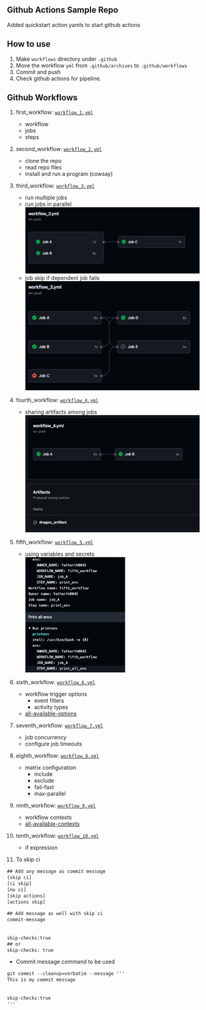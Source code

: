 ## Github Actions Sample Repo

Added quickstart action yamls to start github actions

## How to use
1. Make `workflows` directory under `.github`
2. Move the workflow `yml` from `.github/archives` to  `.github/workflows`
3. Commit and push
4. Check github actions for pipeline.

## Github Workflows

1. first_workflow: [`workflow_1.yml`](.github/archives/workflow_1.yml)
    - workflow
    - jobs
    - steps

2. second_workflow: [`workflow_2.yml`](.github/archives/workflow_2.yml)
    - clone the repo
    - read repo files
    - install and run a program (cowsay)

3. third_workflow: [`workflow_3.yml`](.github/archives/workflow_3.yml)
    - run multiple jobs
    - run jobs in parallel  
    ![jobs parallel and sequential](resources/image1.png)
    - job skip if dependent job fails  
    ![job skip](resources/image2.png)

4. fourth_workflow: [`workflow_4.yml`](.github/archives/workflow_4.yml)
    - sharing artifacts among jobs  
    ![storing artifact](resources/image3.png)

5. fifth_workflow: [`workflow_5.yml`](.github/archives/workflow_5.yml)
    - using variables and secrets  
    ![print envs](resources/image4.png)

6. sixth_workflow: [`workflow_6.yml`](.github/archives/workflow_6.yml)
    - workflow trigger options
        - event filters
        - activity types
    - [all-available-options](https://docs.github.com/en/actions/writing-workflows/choosing-when-your-workflow-runs/events-that-trigger-workflows)

7. seventh_workflow: [`workflow_7.yml`](.github/archives/workflow_7.yml)
    - job concurrency
    - configure job timeouts

8. eighth_workflow: [`workflow_8.yml`](.github/archives/workflow_8.yml)
    - matrix configuration
        - include
        - exclude
        - fail-fast
        - max-parallel

9. ninth_workflow: [`workflow_9.yml`](.github/archives/workflow_9.yml)
    - workflow contexts
    - [all-available-contexts](https://docs.github.com/en/enterprise-cloud@latest/actions/writing-workflows/choosing-what-your-workflow-does/accessing-contextual-information-about-workflow-runs)

10. tenth_workflow: [`workflow_10.yml`](.github/archives/workflow_10.yml)
    - if expression

11. To skip ci
```
## Add any message as commit message
[skip ci]
[ci skip]
[no ci]
[skip actions]
[actions skip]
```


```
## Add message as well with skip ci
commit-message


skip-checks:true
## or
skip-checks: true
```

- Commit message command to be used
```
git commit --cleanup=verbatim --message '''
This is my commit message


skip-checks:true
'''
```

